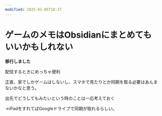 ```yaml
---
modified: 2025-01-05T18:37
---
```

# ゲームのメモはObsidianにまとめてもいいかもしれない

**移行しました**

配信するときにめっちゃ便利

正直、家でしかゲームはしないし、スマホで見たりとか同期を取る必要はあんまないかなと思う。

出先でどうしてもみたいという時のことは一応考えておく

→iPadをすれてばGoogleドライブで同期が取れるらしい。